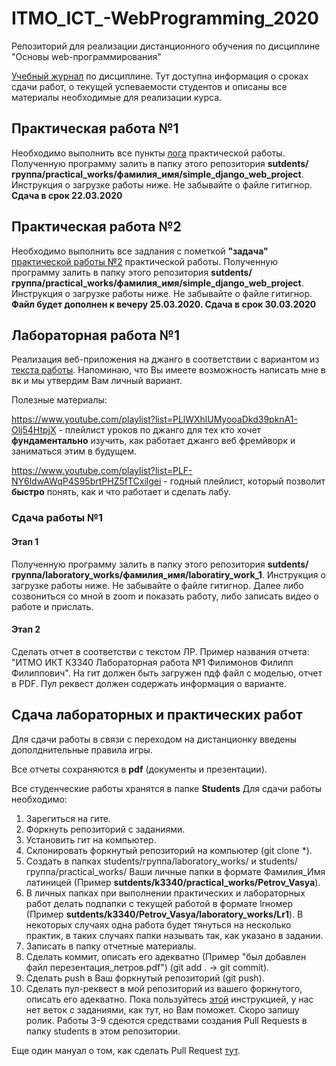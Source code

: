 # ITMO_ICT_-WebProgramming_2020
Репозиторий для реализации дистанционного обучения по дисциплине "Основы web-программирования"

[Учебный журнал](https://drive.google.com/open?id=1ALUxJjBXI92j7_8GCLOy7SNjWdeuXY5-) по дисциплине. Тут доступна информация о сроках сдачи работ, о текущей успеваемости студентов и описаны все материалы необходимые для реализации курса.

## Практическая работа №1

Необходимо выполнить все пункты [лога](https://drive.google.com/open?id=1TNXdZBqxMLQ3aGBOYV-wg5c7RIy0rfqWxyF-qk8yr5s) практической работы. Полученную программу залить в папку этого репозитория **sutdents/группа/practical_works/фамилия_имя/simple_django_web_project**. Инструкция о загрузке работы ниже. Не забывайте о файле гитигнор. **Сдача в срок 22.03.2020**

## Практическая работа №2

Необходимо выполнить все задлания с пометкой **"задача"** [практической работы №2](https://docs.google.com/document/d/1JAKDaQqrm6B8Z4RlVG_ql1v-bLSQw1obYbiUseCKcfY/edit?usp=sharing) практической работы. Полученную программу залить в папку этого репозитория **sutdents/группа/practical_works/фамилия_имя/simple_django_web_project**. Инструкция о загрузке работы ниже. Не забывайте о файле гитигнор. **Файл будет дополнен к вечеру 25.03.2020. Сдача в срок 30.03.2020**

## Лабораторная работа №1

Реализация веб-приложения на джанго в соответствии с вариантом из [текста работы](https://drive.google.com/open?id=1wD7mbpaFhtTN7VWCOCTond90GOVvNFSV). Напоминаю, что Вы имеете возможность написать мне в вк и мы утвердим Вам личный вариант.

Полезные материалы:

https://www.youtube.com/playlist?list=PLlWXhlUMyooaDkd39pknA1-Olj54HtpjX - плейлист уроков по джанго для тех кто хочет **фундаментально** изучить, как работает джанго веб фремйворк и заниматься этим в будущем.

https://www.youtube.com/playlist?list=PLF-NY6ldwAWqP4S95brtPHZ5fTCxilgei - годный плейлист, который позволит **быстро** понять, как и что работает и сделать лабу.

### Сдача работы №1

#### Этап 1
Полученную программу залить в папку этого репозитория **sutdents/группа/laboratory_works/фамилия_имя/laboratiry_work_1**. Инструкция о загрузке работы ниже. Не забывайте о файле гитигнор. Далее либо созвониться со мной в zoom и показать работу, либо записать видео о работе и прислать.
#### Этап 2
Сделать отчет в соответстви с текстом ЛР. Пример названия отчета: "ИТМО ИКТ К3340 Лабораторная работа №1 Филимонов Филипп Филиппович". 
На гит должен быть загружен пдф файл с моделью, отчет в PDF. Пул реквест должен содержать информация о варианте.

## Сдача лабораторных и практических работ 

Для сдачи работы в связи с переходом на дистанционку введены дополднительные правила игры.

Все отчеты сохраняются в **pdf** (документы и презентации).

Все студенческие работы хранятся в папке **Students**
Для сдачи работы необходимо:
1. Зарегиться на гите.
2. Форкнуть репозиторий с заданиями.
3. Установить гит на компьютер.
4. Склонировать форкнутый репозиторий на компьютер (git clone *).
5. Создать в папках students/группа/laboratory_works/ и students/группа/practical_works/ Ваши личные папки в формате Фамилия_Имя латиницей (Пример **sutdents/k3340/practical_works/Petrov_Vasya**).
6. В личных папках при выполнении практических и лабораторных работ делать подпапки с текущей работой в формате lrномер (Пример **sutdents/k3340/Petrov_Vasya/laboratory_works/Lr1**). В некоторых случаях одна работа будет тянуться на несколько практик, в таких случаях папки называть так, как указано в задании.
7. Записать в папку отчетные материалы.
8. Сделать коммит, описать его адекватно (Пример "был добавлен файл перезентация_петров.pdf") (git add . -> git commit).
9. Сделать push в Ваш форкнутый репозиторий (git push).
10. Сделать пул-реквест в мой репозиторий из вашего форкнутого, описать его адекватно.
Пока пользуйтесь [этой](https://vk.com/@efimchik_post_edu-tfm-2019-1) инструкцией, у нас нет веток с заданиями, как тут, но Вам поможет. Скоро запишу ролик.
Работы 3-9 сдеются средствами создания Pull Requests в папку students в этом репозитории.

Еще один мануал о том, как сделать Pull Request [тут](https://rustycrate.ru/%D1%80%D1%83%D0%BA%D0%BE%D0%B2%D0%BE%D0%B4%D1%81%D1%82%D0%B2%D0%B0/2016/03/07/contributing.html).
